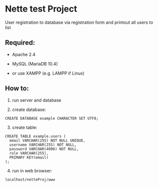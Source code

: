 Nette test Project 
==================

User registration to database via registration form and printout all users to list

## Required:
- Apache 2.4
- MySQL (MariaDB 10.4)

- or use XAMPP (e.g. LAMPP if Linux)

## How to:

1) run server and database

2) create database:
```
CREATE DATABASE example CHARACTER SET UTF8;
```

3) create table:
```
CREATE TABLE example.users (
  email VARCHAR(255) NOT NULL UNIQUE,
  username VARCHAR(255) NOT NULL,
  password VARCHAR(4096) NOT NULL,
  role VARCHAR(255),
  PRIMARY KEY(email)
);
```
4) run in web browser:
```
localhost/netteProj/www
```


